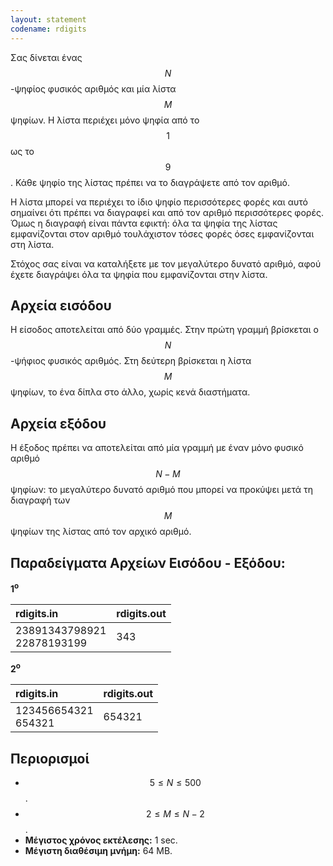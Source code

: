 ```yaml
---
layout: statement
codename: rdigits
---
```

Σας δίνεται ένας $$N$$-ψηφίος φυσικός αριθμός και μία λίστα $$M$$ ψηφίων. Η λίστα περιέχει μόνο ψηφία από το $$1$$ ως το $$9$$. Κάθε ψηφίο της λίστας πρέπει να το διαγράψετε από τον αριθμό.

Η λίστα μπορεί να περιέχει το ίδιο ψηφίο περισσότερες φορές και αυτό σημαίνει ότι πρέπει να διαγραφεί και από τον αριθμό περισσότερες φορές.  Όμως η διαγραφή είναι πάντα εφικτή: όλα τα ψηφία της λίστας εμφανίζονται στον αριθμό τουλάχιστον τόσες φορές όσες εμφανίζονται στη λίστα.

Στόχος σας είναι να καταλήξετε με τον μεγαλύτερο δυνατό αριθμό, αφού έχετε διαγράψει όλα τα ψηφία που εμφανίζονται στην λίστα.

## Αρχεία εισόδου

Η είσοδος αποτελείται από δύο γραμμές. Στην πρώτη γραμμή βρίσκεται ο $$N$$-ψήφιος φυσικός αριθμός.  Στη δεύτερη βρίσκεται η λίστα $$M$$ ψηφίων, το ένα δίπλα στο άλλο, χωρίς κενά διαστήματα.

## Αρχεία εξόδου

Η έξοδος πρέπει να αποτελείται από μία γραμμή με έναν μόνο φυσικό αριθμό $$N-M$$ ψηφίων: το μεγαλύτερο δυνατό αριθμό που μπορεί να προκύψει μετά τη διαγραφή των $$M$$ ψηφίων της λίστας από τον αρχικό αριθμό.

## Παραδείγματα Αρχείων Εισόδου - Εξόδου:

**1<sup>o</sup>**

| **rdigits.in**      | **rdigits.out** |
| :--- | :--- |
| 23891343798921<br>22878193199 | 343 |

**2<sup>o</sup>**

| **rdigits.in**      | **rdigits.out** |
| :--- | :--- |
| 123456654321<br>654321 | 654321 |

## Περιορισμοί

 - $$5 \leq N \leq 500$$.
 - $$2 \leq M \leq N-2$$.
 - **Mέγιστος χρόνος εκτέλεσης:** 1 sec.
 - **Mέγιστη διαθέσιμη μνήμη:** 64 MB.
